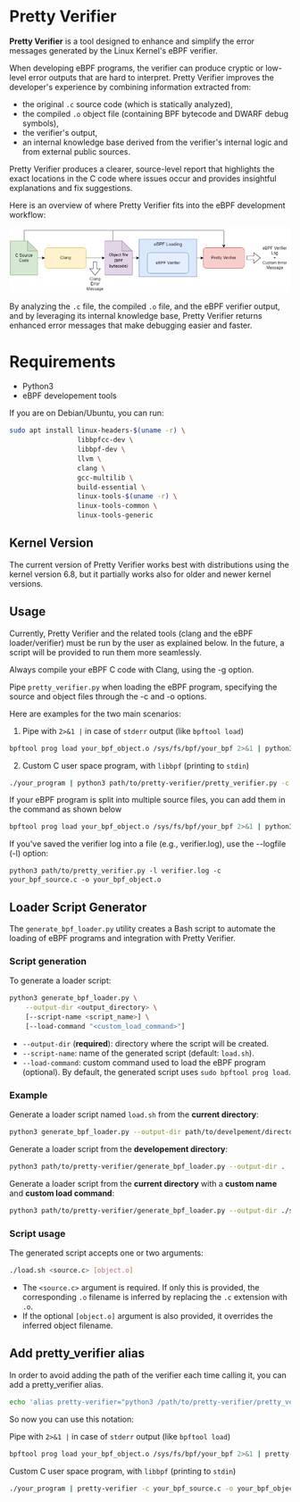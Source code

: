 # Pretty Verifier

**Pretty Verifier** is a tool designed to enhance and simplify the error messages generated by the Linux Kernel's eBPF verifier.

When developing eBPF programs, the verifier can produce cryptic or low-level error outputs that are hard to interpret. Pretty Verifier improves the developer's experience by combining information extracted from:

- the original `.c` source code (which is statically analyzed),
- the compiled `.o` object file (containing BPF bytecode and DWARF debug symbols),
- the verifier's output,
- an internal knowledge base derived from the verifier's internal logic and from external public sources.

Pretty Verifier produces a clearer, source-level report that highlights the exact locations in the C code where issues occur and provides insightful explanations and fix suggestions.

Here is an overview of where Pretty Verifier fits into the eBPF development workflow:

![Pretty Verifier role in the eBPF development pipeline](/imgs/pretty_verifier_approach.png)

By analyzing the `.c` file, the compiled `.o` file, and the eBPF verifier output, and by leveraging its internal knowledge base, Pretty Verifier returns enhanced error messages that make debugging easier and faster.


# Requirements

- Python3
- eBPF developement tools

If you are on Debian/Ubuntu, you can run:

```bash
sudo apt install linux-headers-$(uname -r) \
                 libbpfcc-dev \
                 libbpf-dev \
                 llvm \
                 clang \
                 gcc-multilib \
                 build-essential \
                 linux-tools-$(uname -r) \
                 linux-tools-common \
                 linux-tools-generic
```
## Kernel Version
The current version of Pretty Verifier works best with distributions using the kernel version 6.8, but it partially works also for older and newer kernel versions.

## Usage

Currently, Pretty Verifier and the related tools (clang and the eBPF loader/verifier) must be run by the user as explained below. In the future, a script will be provided to run them more seamlessly.

Always compile your eBPF C code with Clang, using the -g option.

Pipe `pretty_verifier.py` when loading the eBPF program, specifying the source and object files through the -c and -o options. 

Here are examples for the two main scenarios:

1. Pipe with `2>&1 |` in case of `stderr` output (like `bpftool load`)

```bash
bpftool prog load your_bpf_object.o /sys/fs/bpf/your_bpf 2>&1 | python3 path/to/pretty-verifier/pretty_verifier.py -c your_bpf_source.c -o your_bpf_object.o
```
2. Custom C user space program, with `libbpf` (printing to `stdin`)

```bash
./your_program | python3 path/to/pretty-verifier/pretty_verifier.py -c your_bpf_source.c -o your_bpf_object.o
```
If your eBPF program is split into multiple source files, you can add them in the command as shown below

```bash
bpftool prog load your_bpf_object.o /sys/fs/bpf/your_bpf 2>&1 | python3 path/to/pretty-verifier/pretty_verifier.py -c your_bpf_source.c your_bpf_library.h -o your_bpf_object.o
```
If you've saved the verifier log into a file (e.g., verifier.log), use the --logfile (-l) option:
```
python3 path/to/pretty_verifier.py -l verifier.log -c your_bpf_source.c -o your_bpf_object.o
```


## Loader Script Generator

The `generate_bpf_loader.py` utility creates a Bash script to automate the loading of eBPF programs and integration with Pretty Verifier.

### Script generation

To generate a loader script:

```bash
python3 generate_bpf_loader.py \
    --output-dir <output_directory> \
    [--script-name <script_name>] \
    [--load-command "<custom_load_command>"]
```

- `--output-dir` (**required**): directory where the script will be created.
- `--script-name`: name of the generated script (default: `load.sh`).
- `--load-command`: custom command used to load the eBPF program (optional). By default, the generated script uses `sudo bpftool prog load`.

### Example

Generate a loader script named `load.sh` from the **current directory**:

```bash
python3 generate_bpf_loader.py --output-dir path/to/develpement/directory
```

Generate a loader script from the **developement directory**:

```bash
python3 path/to/pretty-verifier/generate_bpf_loader.py --output-dir .
```

Generate a loader script from the **current directory** with a **custom name** and **custom load command**:

```bash
python3 path/to/pretty-verifier/generate_bpf_loader.py --output-dir ./scripts --script-name my_loader.sh --load-line "sudo bpftool prog load"
```


### Script usage

The generated script accepts one or two arguments:

```bash
./load.sh <source.c> [object.o]
```
- The `<source.c>` argument is required. If only this is provided, the corresponding `.o` filename is inferred by replacing the `.c` extension with `.o`.  
- If the optional `[object.o]` argument is also provided, it overrides the inferred object filename.


## Add pretty_verifier alias

In order to avoid adding the path of the verifier each time calling it, you can add a pretty_verifier alias.

```bash
echo 'alias pretty-verifier="python3 /path/to/pretty-verifier/pretty_verifier.py"' >> ~/.bashrc
```

So now you can use this notation:

Pipe with `2>&1 |` in case of `stderr` output (like `bpftool load`)

```bash
bpftool prog load your_bpf_object.o /sys/fs/bpf/your_bpf 2>&1 | pretty-verifier -c your_bpf_source.c -o your_bpf_object.o
```
Custom C user space program, with `libbpf` (printing to `stdin`)

```bash
./your_program | pretty-verifier -c your_bpf_source.c -o your_bpf_object.o
```

